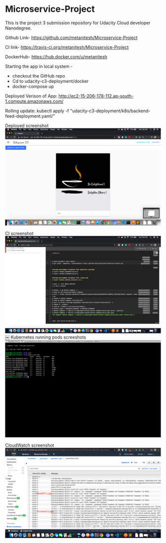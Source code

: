 # Microservice-Project
This is the project 3 submission repository for Udacity Cloud developer Nanodegree. 

Github Link-
https://github.com/metanitesh/Microservice-Project

CI link- 
https://travis-ci.org/metanitesh/Microservice-Project

DockerHub-
https://hub.docker.com/u/metanitesh

Starting the app in local system -
- checkout the GitHub repo
- Cd to udacity-c3-deployment/docker 
- docker-compose up

Deployed Verison of App:
http://ec2-15-206-178-112.ap-south-1.compute.amazonaws.com/

Rolling update:
kubectl apply -f "udacity-c3-deployment/k8s/backend-feed-deployment.yaml/"


Deployed screenshot
![Deployed](./screenshots/deployed.png "Deployed version")

CI screenshot
![CI](./screenshots/ci.png "CI/CD screenshot")
￼
Kubernetes running pods screeshots
![CI](./screenshots/pods.png "Pods screenshots")

CloudWatch screenshot
![CI](./screenshots/cloudwatch.png "Cloudwatch screenshots")

